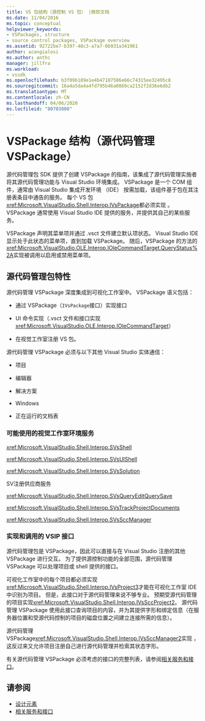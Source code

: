 ```yaml
---
title: VS 包结构（源控制 VS 包） |微软文档
ms.date: 11/04/2016
ms.topic: conceptual
helpviewer_keywords:
- VSPackages, structure
- source control packages, VSPackage overview
ms.assetid: 92722be7-b397-48c3-a7a7-0b931a341961
author: acangialosi
ms.author: anthc
manager: jillfra
ms.workload:
- vssdk
ms.openlocfilehash: b3f09b189e1e4b47187586e66c74315ee32495c8
ms.sourcegitcommit: 16a4a5da4a4fd795b46a0869ca2152f2d36e6db2
ms.translationtype: MT
ms.contentlocale: zh-CN
ms.lasthandoff: 04/06/2020
ms.locfileid: "80703808"
---
```

# <a name="vspackage-structure-source-control-vspackage"></a>VSPackage 结构（源代码管理 VSPackage）

源代码管理包 SDK 提供了创建 VSPackage 的指南，该集成了源代码管理实施者将其源代码管理功能与 Visual Studio 环境集成。 VSPackage 是一个 COM 组件，通常由 Visual Studio 集成开发环境 （IDE） 按需加载，该组件基于包在其注册表条目中通告的服务。 每个 VS 包<xref:Microsoft.VisualStudio.Shell.Interop.IVsPackage>都必须实现 。 VSPackage 通常使用 Visual Studio IDE 提供的服务，并提供其自己的某些服务。

VSPackage 声明其菜单项并通过 .vsct 文件建立默认项状态。 Visual Studio IDE 显示处于此状态的菜单项，直到加载 VSPackage。 随后，VSPackage 的方法的<xref:Microsoft.VisualStudio.OLE.Interop.IOleCommandTarget.QueryStatus%2A>实现被调用以启用或禁用菜单项。

## <a name="source-control-package-characteristics"></a>源代码管理包特性

源代码管理 VSPackage 深度集成到可视化工作室中。 VSPackage 语义包括：

- 通过 VSPackage（`IVsPackage`接口）实现接口

- UI 命令实现（.vsct 文件和接口实现<xref:Microsoft.VisualStudio.OLE.Interop.IOleCommandTarget>）

- 在视觉工作室注册 VS 包。

源代码管理 VSPackage 必须与以下其他 Visual Studio 实体通信：

- 项目

- 编辑器

- 解决方案

- Windows

- 正在运行的文档表

### <a name="visual-studio-environment-services-that-may-be-consumed"></a>可能使用的视觉工作室环境服务

<xref:Microsoft.VisualStudio.Shell.Interop.SVsShell>

<xref:Microsoft.VisualStudio.Shell.Interop.SVsUIShell>

<xref:Microsoft.VisualStudio.Shell.Interop.SVsSolution>

SV注册供应商服务

<xref:Microsoft.VisualStudio.Shell.Interop.SVsQueryEditQuerySave>

<xref:Microsoft.VisualStudio.Shell.Interop.SVsTrackProjectDocuments>

<xref:Microsoft.VisualStudio.Shell.Interop.SVsSccManager>

### <a name="vsip-interfaces-implemented-and-called"></a>实现和调用的 VSIP 接口

源代码管理包是 VSPackage，因此可以直接与在 Visual Studio 注册的其他 VSPackage 进行交互。 为了提供源控制功能的全部范围，源代码管理 VSPackage 可以处理项目或 shell 提供的接口。

可视化工作室中的每个项目都必须实现<xref:Microsoft.VisualStudio.Shell.Interop.IVsProject3>才能在可视化工作室 IDE 中识别为项目。 但是，此接口对于源代码管理来说不够专业。 预期受源代码管理的项目实现<xref:Microsoft.VisualStudio.Shell.Interop.IVsSccProject2>。 源代码管理 VSPackage 使用此接口查询项目的内容，并为其提供字形和绑定信息（在服务器位置和受源代码控制的项目的磁盘位置之间建立连接所需的信息）。

源代码管理 VSPackage<xref:Microsoft.VisualStudio.Shell.Interop.IVsSccManager2>实现 ，这反过来又允许项目注册自己进行源代码管理并检索其状态字形。

有关源代码管理 VSPackage 必须考虑的接口的完整列表，请参阅[相关服务和接口](../../extensibility/internals/related-services-and-interfaces-source-control-vspackage.md)。

## <a name="see-also"></a>请参阅

- [设计元素](../../extensibility/internals/source-control-vspackage-design-elements.md)
- [相关服务和接口](../../extensibility/internals/related-services-and-interfaces-source-control-vspackage.md)

